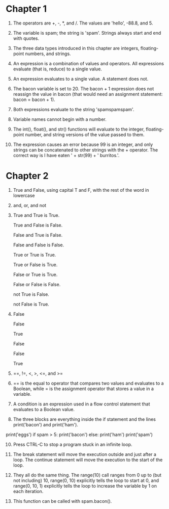 # Chapter 1
1. The operators are +, -, *, and /. The values are 'hello', -88.8, and 5.

2. The variable is spam; the string is 'spam'. Strings always start and end with quotes.

3. The three data types introduced in this chapter are integers, floating-point numbers, and strings.

4. An expression is a combination of values and operators. All expressions evaluate (that is, reduce) to a single value.

5. An expression evaluates to a single value. A statement does not.

6. The bacon variable is set to 20. The bacon + 1 expression does not reassign the value in bacon (that would need an assignment statement: bacon = bacon + 1).

7. Both expressions evaluate to the string 'spamspamspam'.

8. Variable names cannot begin with a number.

9. The int(), float(), and str() functions will evaluate to the integer, floating-point number, and string versions of the value passed to them.

10. The expression causes an error because 99 is an integer, and only strings can be concatenated to other strings with the + operator. The correct way is I have eaten ' + str(99) + ' burritos.'.

# Chapter 2
1. True and False, using capital T and F, with the rest of the word in lowercase

2. and, or, and not

3. True and True is True.

   True and False is False.

   False and True is False.

   False and False is False.

   True or True is True.

   True or False is True.

   False or True is True.

   False or False is False.

   not True is False.

   not False is True.

4. False

   False

   True

   False

   False

   True

5. ==, !=, <, >, <=, and >=

6. == is the equal to operator that compares two values and evaluates to a Boolean, while = is the assignment operator that stores a value in a variable.

7. A condition is an expression used in a flow control statement that evaluates to a Boolean value.

8. The three blocks are everything inside the if statement and the lines print('bacon') and print('ham').

print('eggs')
if spam > 5:
    print('bacon')
else:
    print('ham')
print('spam')

10. Press CTRL-C to stop a program stuck in an infinite loop.

11. The break statement will move the execution outside and just after a loop. The continue statement will move the execution to the start of the loop.

12. They all do the same thing. The range(10) call ranges from 0 up to (but not including) 10, range(0, 10) explicitly tells the loop to start at 0, and range(0, 10, 1) explicitly tells the loop to increase the variable by 1 on each iteration.

14. This function can be called with spam.bacon().
